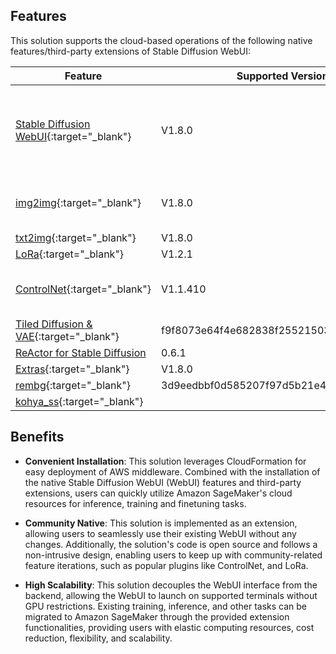 ## Features

This solution supports the cloud-based operations of the following native features/third-party extensions of Stable Diffusion WebUI:

| **Feature**  | **Supported Version** | **Note** |
| ------------- | ------------- | ------------- |
| [Stable Diffusion WebUI](https://github.com/AUTOMATIC1111/stable-diffusion-webui){:target="_blank"}  | V1.8.0 | Support LCM as official sampler, SDXL-Inpaint, etc|
| [img2img](https://github.com/AUTOMATIC1111/stable-diffusion-webui){:target="_blank"}  | V1.8.0  | Support all features except batch|
| [txt2img](https://github.com/AUTOMATIC1111/stable-diffusion-webui){:target="_blank"}  | V1.8.0  | |
| [LoRa](https://github.com/AUTOMATIC1111/stable-diffusion-webui){:target="_blank"}  | V1.2.1  | |
| [ControlNet](https://github.com/Mikubill/sd-webui-controlnet){:target="_blank"}  | V1.1.410  | Support SDXL + ControlNet Inference|
| [Tiled Diffusion & VAE](https://github.com/pkuliyi2015/multidiffusion-upscaler-for-automatic1111.git){:target="_blank"}  | f9f8073e64f4e682838f255215039ba7884553bf  |
| [ReActor for Stable Diffusion](https://github.com/Gourieff/sd-webui-reactor{:target="_blank"}) | 0.6.1 |
| [Extras](https://github.com/AUTOMATIC1111/stable-diffusion-webui){:target="_blank"}  | V1.8.0  | API|
| [rembg](https://github.com/AUTOMATIC1111/stable-diffusion-webui-rembg.git){:target="_blank"}  | 3d9eedbbf0d585207f97d5b21e42f32c0042df70  | API |
| [kohya_ss](https://github.com/bmaltais/kohya_ss){:target="_blank"}  |   | 

## Benefits
* **Convenient Installation**: This solution leverages CloudFormation for easy deployment of AWS middleware. Combined with the installation of the native Stable Diffusion WebUI (WebUI) features and third-party extensions, users can quickly utilize Amazon SageMaker's cloud resources for inference, training and finetuning tasks.

* **Community Native**: This solution is implemented as an extension, allowing users to seamlessly use their existing WebUI without any changes. Additionally, the solution's code is open source and follows a non-intrusive design, enabling users to keep up with community-related feature iterations, such as popular plugins like ControlNet, and LoRa.

* **High Scalability**: This solution decouples the WebUI interface from the backend, allowing the WebUI to launch on supported terminals without GPU restrictions. Existing training, inference, and other tasks can be migrated to Amazon SageMaker through the provided extension functionalities, providing users with elastic computing resources, cost reduction, flexibility, and scalability.
















